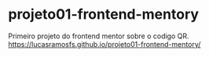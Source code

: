 # projeto01-frontend-mentory
Primeiro projeto do frontend mentor sobre o codigo QR.
https://lucasramosfs.github.io/projeto01-frontend-mentory/
